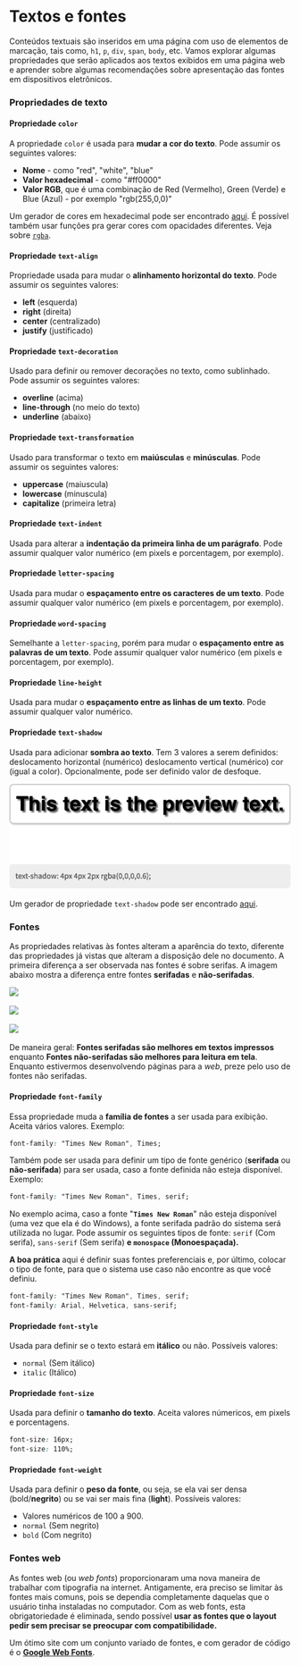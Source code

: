 # Textos e fontes

Conteúdos textuais são inseridos em uma página com uso de elementos de marcação, tais como, `h1`, `p`, `div`, `span`, `body`, etc. Vamos explorar algumas propriedades que serão aplicados aos textos exibidos em uma página web e aprender sobre algumas recomendações sobre apresentação das fontes em dispositivos eletrônicos.

### Propriedades de texto

#### Propriedade `color`

A propriedade `color` é usada para **mudar a cor do texto**. Pode assumir os seguintes valores:

* **Nome** - como "red", "white", "blue"
* **Valor hexadecimal** - como "\#ff0000"
* **Valor RGB**, que é uma combinação de Red \(Vermelho\), Green \(Verde\) e Blue \(Azul\) - por exemplo "rgb\(255,0,0\)"

Um gerador de cores em hexadecimal pode ser encontrado [aqui](https://www.w3schools.com/colors/colors_picker.asp). É possível também usar funções pra gerar cores com opacidades diferentes. Veja sobre [`rgba`](https://www.maujor.com/tutorial/css3-modulo-para-cores.php).

#### Propriedade `text-align`

Propriedade usada para mudar o **alinhamento horizontal do texto**. Pode assumir os seguintes valores:

* **left** \(esquerda\)
* **right** \(direita\)
* **center** \(centralizado\)
* **justify** \(justificado\)

#### Propriedade `text-decoration`

Usado para definir ou remover decorações no texto, como sublinhado. Pode assumir os seguintes valores:

* **overline** \(acima\)
* **line-through** \(no meio do texto\)
* **underline** \(abaixo\)

#### Propriedade `text-transformation`

Usado para transformar o texto em **maiúsculas** e **minúsculas**. Pode assumir os seguintes valores:

* **uppercase** \(maiuscula\)
* **lowercase** \(minuscula\)
* **capitalize** \(primeira letra\)

#### Propriedade `text-indent`

Usada para alterar a **indentação da primeira linha de um parágrafo**. Pode assumir qualquer valor numérico \(em pixels e porcentagem, por exemplo\).

#### Propriedade `letter-spacing`

Usada para mudar o **espaçamento entre os caracteres de um texto**. Pode assumir qualquer valor numérico \(em pixels e porcentagem, por exemplo\).

#### Propriedade `word-spacing`

Semelhante a `letter-spacing`, porém para mudar o **espaçamento entre as palavras de um texto**. Pode assumir qualquer valor numérico \(em pixels e porcentagem, por exemplo\).

#### Propriedade `line-height`

Usada para mudar o **espaçamento entre as linhas de um texto**. Pode assumir qualquer valor numérico.

#### Propriedade `text-shadow`

Usada para adicionar **sombra ao texto**. Tem 3 valores a serem definidos: deslocamento horizontal \(numérico\) deslocamento vertical \(numérico\) cor \(igual a color\). Opcionalmente, pode ser definido valor de desfoque.

![](../.gitbook/assets/image%20%2812%29.png)

Um gerador de propriedade `text-shadow` pode ser encontrado [aqui](https://cssgenerator.org/text-shadow-css-generator.html).

### Fontes

As propriedades relativas às fontes alteram a aparência do texto, diferente das propriedades já vistas que alteram a disposição dele no documento. A primeira diferença a ser observada nas fontes é sobre serifas. A imagem abaixo mostra a diferença entre fontes **serifadas** e **não-serifadas**.

![](https://lh6.googleusercontent.com/kj6PIdDN5ZmiCAqVL_FzIHCdw71snXRPVlX6_furfXBVlcm5WK88vvAxNr1Fr01qg54Rz1Q3RN9CuoEnRHtqHMc4qrTnok0TApO3wREuHlCYub6m-R55qSNaunr_GTcC7I_BYXzX78Y)

![](https://lh4.googleusercontent.com/DsjL5lT2VCTlPpnYf4J9A-QyqUV3fvAvp53R5I-W7zisGWg1aP9gqy4wGEdTNQ9T3i1I2L8C8WB7-wVPXVbVBbxp74VXioN58N57cBvLoh-rKfEL9UI1zwwl_TPut3EqWiP4W8OiwaM)

![](https://lh6.googleusercontent.com/tVD7bE1czzymF5nioq8E6d9L9Q2x9hG5tP3i5QDbZjSS74LJUEJntIlxPDcRXJxAqY8sKQeH1JR2coGWJMax03X1VIAxyOCFoH_L9-80DH9ObxcAO22UQyNdjpTjuzX5mx9Yy-UHpig)

De maneira geral: **Fontes serifadas são melhores em textos impressos** enquanto **Fontes não-serifadas são melhores para leitura em tela**. Enquanto estivermos desenvolvendo páginas para a _web_, preze pelo uso de fontes não serifadas.

#### Propriedade `font-family`

Essa propriedade muda a **família de fontes** a ser usada para exibição. Aceita vários valores. Exemplo:

```css
font-family: "Times New Roman", Times;
```

Também pode ser usada para definir um tipo de fonte genérico \(**serifada** ou **não-serifada**\) para ser usada, caso a fonte definida não esteja disponível. Exemplo:

```css
font-family: "Times New Roman", Times, serif;
```

No exemplo acima, caso a fonte "**`Times New Roman`**" não esteja disponível \(uma vez que ela é do Windows\), a fonte serifada padrão do sistema será utilizada no lugar. Pode assumir os seguintes tipos de fonte: `serif` \(Com serifa\), `sans-serif` \(Sem serifa\) **e `monospace` \(Monoespaçada\).**

**A boa prática** aqui é definir suas fontes preferenciais e, por último, colocar o tipo de fonte, para que o sistema use caso não encontre as que você definiu.

```css
font-family: "Times New Roman", Times, serif;
font-family: Arial, Helvetica, sans-serif;
```

#### Propriedade `font-style`

Usada para definir se o texto estará em **itálico** ou não. Possíveis valores: 

* `normal` \(Sem itálico\)
* `italic` \(Itálico\)

#### Propriedade `font-size`

Usada para definir o **tamanho do texto**. Aceita valores númericos, em pixels e porcentagens.

```css
font-size: 16px;
font-size: 110%;
```

#### Propriedade `font-weight`

Usada para definir o **peso da fonte**, ou seja, se ela vai ser densa \(bold/**negrito**\) ou se vai ser mais fina \(**light**\). Possíveis valores:

* Valores numéricos de 100 a 900.
* `normal` \(Sem negrito\)
* `bold` \(Com negrito\)

### Fontes web

As fontes web \(ou _web fonts_\) proporcionaram uma nova maneira de trabalhar com tipografia na internet. Antigamente, era preciso se limitar às fontes mais comuns, pois se dependia completamente daquelas que o usuário tinha instaladas no computador. Com as web fonts, esta obrigatoriedade é eliminada, sendo possível **usar as fontes que o layout pedir sem precisar se preocupar com compatibilidade.**

Um ótimo site com um conjunto variado de fontes, e com gerador de código é o [**Google Web Fonts**](https://fonts.google.com/).

#### 

